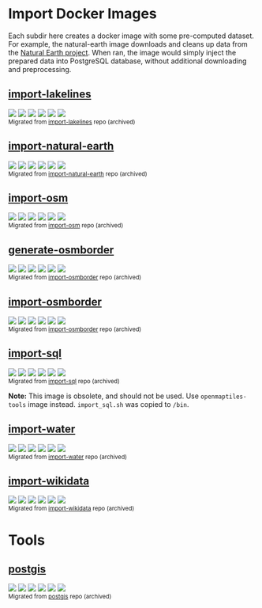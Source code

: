 # Import Docker Images
Each subdir here creates a docker image with some pre-computed dataset. For example, the natural-earth image downloads and cleans up data from the [Natural Earth project](https://www.naturalearthdata.com/). When ran, the image would simply inject the prepared data into PostgreSQL database, without additional downloading and preprocessing.

## [import-lakelines](import-lakelines)
[![](https://img.shields.io/docker/cloud/build/openmaptiles/import-lakelines?&logo=OpenStreetMap&label=build)](https://hub.docker.com/repository/docker/openmaptiles/import-lakelines)
[![](https://img.shields.io/docker/automated/openmaptiles/import-lakelines?label=build)](https://hub.docker.com/repository/docker/openmaptiles/import-lakelines/builds)
[![](https://img.shields.io/microbadger/layers/openmaptiles/import-lakelines)](https://hub.docker.com/repository/docker/openmaptiles/import-lakelines)
[![](https://img.shields.io/microbadger/image-size/openmaptiles/import-lakelines?label=size)](https://hub.docker.com/repository/docker/openmaptiles/import-lakelines)
[![](https://img.shields.io/docker/pulls/openmaptiles/import-lakelines?label=downloads)](https://hub.docker.com/repository/docker/openmaptiles/import-lakelines)
[![](https://img.shields.io/docker/stars/openmaptiles/import-lakelines?label=stars)](https://hub.docker.com/repository/docker/openmaptiles/import-lakelines)
<br><small>Migrated from [import-lakelines](https://github.com/openmaptiles/import-lakelines) repo (archived)</small>

## [import-natural-earth](import-natural-earth)
[![](https://img.shields.io/docker/cloud/build/openmaptiles/import-natural-earth?&logo=OpenStreetMap&label=build)](https://hub.docker.com/repository/docker/openmaptiles/import-natural-earth)
[![](https://img.shields.io/docker/automated/openmaptiles/import-natural-earth?label=build)](https://hub.docker.com/repository/docker/openmaptiles/import-natural-earth/builds)
[![](https://img.shields.io/microbadger/layers/openmaptiles/import-natural-earth)](https://hub.docker.com/repository/docker/openmaptiles/import-natural-earth)
[![](https://img.shields.io/microbadger/image-size/openmaptiles/import-natural-earth?label=size)](https://hub.docker.com/repository/docker/openmaptiles/import-natural-earth)
[![](https://img.shields.io/docker/pulls/openmaptiles/import-natural-earth?label=downloads)](https://hub.docker.com/repository/docker/openmaptiles/import-natural-earth)
[![](https://img.shields.io/docker/stars/openmaptiles/import-natural-earth?label=stars)](https://hub.docker.com/repository/docker/openmaptiles/import-natural-earth)
<br><small>Migrated from [import-natural-earth](https://github.com/openmaptiles/import-natural-earth) repo (archived)</small>

## [import-osm](import-osm)
[![](https://img.shields.io/docker/cloud/build/openmaptiles/import-osm?&logo=OpenStreetMap&label=build)](https://hub.docker.com/repository/docker/openmaptiles/import-osm)
[![](https://img.shields.io/docker/automated/openmaptiles/import-osm?label=build)](https://hub.docker.com/repository/docker/openmaptiles/import-osm/builds)
[![](https://img.shields.io/microbadger/layers/openmaptiles/import-osm)](https://hub.docker.com/repository/docker/openmaptiles/import-osm)
[![](https://img.shields.io/microbadger/image-size/openmaptiles/import-osm?label=size)](https://hub.docker.com/repository/docker/openmaptiles/import-osm)
[![](https://img.shields.io/docker/pulls/openmaptiles/import-osm?label=downloads)](https://hub.docker.com/repository/docker/openmaptiles/import-osm)
[![](https://img.shields.io/docker/stars/openmaptiles/import-osm?label=stars)](https://hub.docker.com/repository/docker/openmaptiles/import-osm)
<br><small>Migrated from [import-osm](https://github.com/openmaptiles/import-osm) repo (archived)</small>

## [generate-osmborder](import-osmborder)
[![](https://img.shields.io/docker/cloud/build/openmaptiles/generate-osmborder?&logo=OpenStreetMap&label=build)](https://hub.docker.com/repository/docker/openmaptiles/import-osmborder)
[![](https://img.shields.io/docker/automated/openmaptiles/generate-osmborder?label=build)](https://hub.docker.com/repository/docker/openmaptiles/import-osmborder/builds)
[![](https://img.shields.io/microbadger/layers/openmaptiles/generate-osmborder)](https://hub.docker.com/repository/docker/openmaptiles/import-osmborder)
[![](https://img.shields.io/microbadger/image-size/openmaptiles/generate-osmborder?label=size)](https://hub.docker.com/repository/docker/openmaptiles/import-osmborder)
[![](https://img.shields.io/docker/pulls/openmaptiles/generate-osmborder?label=downloads)](https://hub.docker.com/repository/docker/openmaptiles/import-osmborder)
[![](https://img.shields.io/docker/stars/openmaptiles/generate-osmborder?label=stars)](https://hub.docker.com/repository/docker/openmaptiles/import-osmborder)
<br><small>Migrated from [import-osmborder](https://github.com/openmaptiles/import-osmborder) repo (archived)</small>

## [import-osmborder](import-osmborder)
[![](https://img.shields.io/docker/cloud/build/openmaptiles/import-osmborder?&logo=OpenStreetMap&label=build)](https://hub.docker.com/repository/docker/openmaptiles/import-osmborder)
[![](https://img.shields.io/docker/automated/openmaptiles/import-osmborder?label=build)](https://hub.docker.com/repository/docker/openmaptiles/import-osmborder/builds)
[![](https://img.shields.io/microbadger/layers/openmaptiles/import-osmborder)](https://hub.docker.com/repository/docker/openmaptiles/import-osmborder)
[![](https://img.shields.io/microbadger/image-size/openmaptiles/import-osmborder?label=size)](https://hub.docker.com/repository/docker/openmaptiles/import-osmborder)
[![](https://img.shields.io/docker/pulls/openmaptiles/import-osmborder?label=downloads)](https://hub.docker.com/repository/docker/openmaptiles/import-osmborder)
[![](https://img.shields.io/docker/stars/openmaptiles/import-osmborder?label=stars)](https://hub.docker.com/repository/docker/openmaptiles/import-osmborder)
<br><small>Migrated from [import-osmborder](https://github.com/openmaptiles/import-osmborder) repo (archived)</small>

## [import-sql](import-sql)
[![](https://img.shields.io/docker/cloud/build/openmaptiles/import-sql?&logo=OpenStreetMap&label=build)](https://hub.docker.com/repository/docker/openmaptiles/import-sql)
[![](https://img.shields.io/docker/automated/openmaptiles/import-sql?label=build)](https://hub.docker.com/repository/docker/openmaptiles/import-sql/builds)
[![](https://img.shields.io/microbadger/layers/openmaptiles/import-sql)](https://hub.docker.com/repository/docker/openmaptiles/import-sql)
[![](https://img.shields.io/microbadger/image-size/openmaptiles/import-sql?label=size)](https://hub.docker.com/repository/docker/openmaptiles/import-sql)
[![](https://img.shields.io/docker/pulls/openmaptiles/import-sql?label=downloads)](https://hub.docker.com/repository/docker/openmaptiles/import-sql)
[![](https://img.shields.io/docker/stars/openmaptiles/import-sql?label=stars)](https://hub.docker.com/repository/docker/openmaptiles/import-sql)
<br><small>Migrated from [import-sql](https://github.com/openmaptiles/import-sql) repo (archived)</small>

**Note:** This image is obsolete, and should not be used. Use `openmaptiles-tools` image instead. `import_sql.sh` was copied to `/bin`.

## [import-water](import-water)
[![](https://img.shields.io/docker/cloud/build/openmaptiles/import-water?&logo=OpenStreetMap&label=build)](https://hub.docker.com/repository/docker/openmaptiles/import-water)
[![](https://img.shields.io/docker/automated/openmaptiles/import-water?label=build)](https://hub.docker.com/repository/docker/openmaptiles/import-water/builds)
[![](https://img.shields.io/microbadger/layers/openmaptiles/import-water)](https://hub.docker.com/repository/docker/openmaptiles/import-water)
[![](https://img.shields.io/microbadger/image-size/openmaptiles/import-water?label=size)](https://hub.docker.com/repository/docker/openmaptiles/import-water)
[![](https://img.shields.io/docker/pulls/openmaptiles/import-water?label=downloads)](https://hub.docker.com/repository/docker/openmaptiles/import-water)
[![](https://img.shields.io/docker/stars/openmaptiles/import-water?label=stars)](https://hub.docker.com/repository/docker/openmaptiles/import-water)
<br><small>Migrated from [import-water](https://github.com/openmaptiles/import-water) repo (archived)</small>

## [import-wikidata](import-wikidata)
[![](https://img.shields.io/docker/cloud/build/openmaptiles/import-wikidata?&logo=OpenStreetMap&label=build)](https://hub.docker.com/repository/docker/openmaptiles/import-wikidata)
[![](https://img.shields.io/docker/automated/openmaptiles/import-wikidata?label=build)](https://hub.docker.com/repository/docker/openmaptiles/import-wikidata/builds)
[![](https://img.shields.io/microbadger/layers/openmaptiles/import-wikidata)](https://hub.docker.com/repository/docker/openmaptiles/import-wikidata)
[![](https://img.shields.io/microbadger/image-size/openmaptiles/import-wikidata?label=size)](https://hub.docker.com/repository/docker/openmaptiles/import-wikidata)
[![](https://img.shields.io/docker/pulls/openmaptiles/import-wikidata?label=downloads)](https://hub.docker.com/repository/docker/openmaptiles/import-wikidata)
[![](https://img.shields.io/docker/stars/openmaptiles/import-wikidata?label=stars)](https://hub.docker.com/repository/docker/openmaptiles/import-wikidata)
<br><small>Migrated from [import-wikidata](https://github.com/openmaptiles/import-wikidata) repo (archived)</small>

# Tools
## [postgis](postgis)
[![](https://img.shields.io/docker/cloud/build/openmaptiles/postgis?&logo=OpenStreetMap&label=build)](https://hub.docker.com/repository/docker/openmaptiles/postgis)
[![](https://img.shields.io/docker/automated/openmaptiles/postgis?label=build)](https://hub.docker.com/repository/docker/openmaptiles/postgis/builds)
[![](https://img.shields.io/microbadger/layers/openmaptiles/postgis)](https://hub.docker.com/repository/docker/openmaptiles/postgis)
[![](https://img.shields.io/microbadger/image-size/openmaptiles/postgis?label=size)](https://hub.docker.com/repository/docker/openmaptiles/postgis)
[![](https://img.shields.io/docker/pulls/openmaptiles/postgis?label=downloads)](https://hub.docker.com/repository/docker/openmaptiles/postgis)
[![](https://img.shields.io/docker/stars/openmaptiles/postgis?label=stars)](https://hub.docker.com/repository/docker/openmaptiles/postgis)
<br><small>Migrated from [postgis](https://github.com/openmaptiles/postgis) repo (archived)</small>
